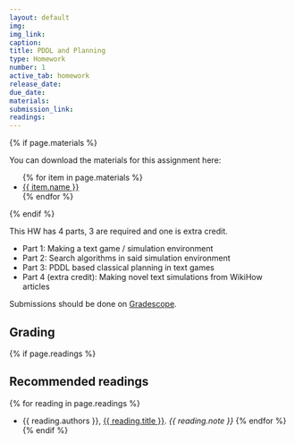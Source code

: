 ```yaml
---
layout: default
img:
img_link: 
caption: 
title: PDDL and Planning
type: Homework
number: 1
active_tab: homework
release_date: 
due_date: 
materials:
submission_link:
readings:
---
```


{% if page.materials %}
<div class="alert alert-info">
You can download the materials for this assignment here:
<ul>
{% for item in page.materials %}
<li><a href="{{item.url}}">{{ item.name }}</a></li>
{% endfor %}
</ul>
</div>
{% endif %}

This HW has 4 parts, 3 are required and one is extra credit.

- Part 1: Making a text game / simulation environment
- Part 2: Search algorithms in said simulation environment
- Part 3: PDDL based classical planning in text games
- Part 4 (extra credit): Making novel text simulations from WikiHow articles


Submissions should be done on [Gradescope]({{page.submission_link}}).

## Grading
<div class="alert alert-warning" markdown="1">

</div>

{% if page.readings %} 
## Recommended readings
{% for reading in page.readings %}
* {{ reading.authors }}, <a href="{{ reading.url }}">{{ reading.title }}</a>.  <i>{{ reading.note }}</i>
{% endfor %}
{% endif %}
